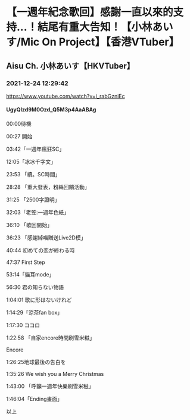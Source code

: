 # 【一週年紀念歌回】感謝一直以來的支持...！結尾有重大告知！【小林あいす/Mic On Project】【香港VTuber】

## Aisu Ch. 小林あいす【HKVTuber】

### 2021-12-24 12:29:42

https://www.youtube.com/watch?v=i_rabGzniEc

#### UgyQIzd9M0Ozd_Q5M3p4AaABAg

00:00待機

00:27 開始

03:42「一週年瘋狂SC」

12:05「冰冰千字文」

23:53 「續。SC時間」

28:28 「重大發表，粉絲回饋活動」

31:25 「2500字證明」

32:03「老笠:一週年色紙」

36:10 「歌回開始」

36:23 「感謝綽喵贈送Live2D模」

40:44 初めての恋が終わる時

47:37 First Step

53:14「貓耳mode」

56:30 君の知らない物語

1:04:01 歌に形はないけれど

1:14:29「涼茶fan box」

1:17:30 ココロ

1:22:58 「自家encore時間刷雪米糍」

Encore

1:26:25地球最後の告白を

1:35:26 We wish you a Merry Christmas

1:43:00 「呼籲一週年快樂刷雪米糍」

1:46:04「Ending畫面」

以上

